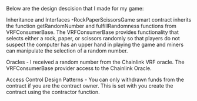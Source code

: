Below are the design descision that I made for my game:

Inheritance and Interfaces -RockPaperScissorsGame smart contract inherits the function getRandomNumber and fulfillRandomness functions from VRFConsumerBase. The VRFConsumerBase provides functionality that selects either a rock, paper, or scissors randomly so that players do not suspect the computer has an upper hand in playing the game and miners can manipulate the selection of a random number.
 
Oracles - I received a random number from the Chainlink VRF oracle. The VRFConsumerBase provider access to the Chainlink Oracle.

Access Control Design Patterns - You can only withdrawn funds from the contract if you are the contract owner. This is set with you create the contract using the contractor function. 